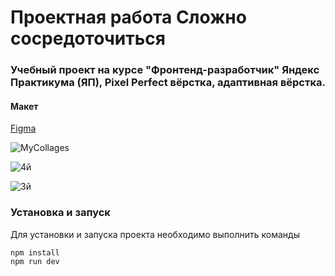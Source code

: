# Проектная работа Сложно сосредоточиться
### Учебный проект на курсе "Фронтенд-разработчик" Яндекс Практикума (ЯП), Pixel Perfect вёрстка, адаптивная вёрстка.

#### Макет
[Figma](https://www.figma.com/design/lCqDbWjgllgJtb2hmCqfyX/%236-Сложно-сосредоточиться?node-id=0-1&p=f)

![MyCollages](https://github.com/user-attachments/assets/70eb2d78-9e28-4073-995a-368301f545b6)

![4й](https://github.com/user-attachments/assets/8587ce6b-6950-47d3-9f73-87827a04dcd4)

![3й](https://github.com/user-attachments/assets/b1b1302f-b05f-4061-b50a-156a1cdd34c8)

### Установка и запуск
Для установки и запуска проекта необходимо выполнить команды
```
npm install
npm run dev
```

